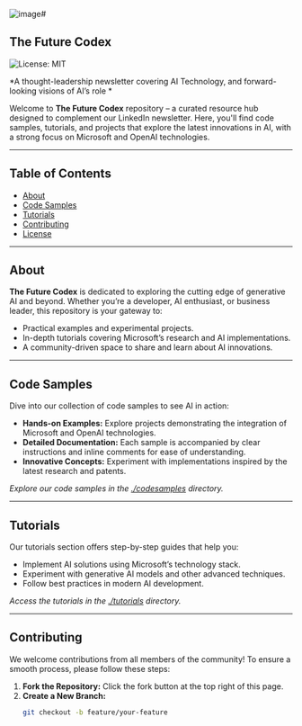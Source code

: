 ![image](https://github.com/user-attachments/assets/5ac6e632-ea53-4815-bd58-cc26b3a9935f)#
## The Future Codex

![License: MIT](https://img.shields.io/badge/License-MIT-yellow.svg)

*A thought-leadership newsletter covering 
AI Technology, and forward-looking 
visions of AI’s role *

Welcome to **The Future Codex** repository – a curated resource hub designed to complement our LinkedIn newsletter. Here, you'll find code samples, tutorials, and projects that explore the latest innovations in AI, with a strong focus on Microsoft and OpenAI technologies.

---

## Table of Contents
- [About](#about)
- [Code Samples](#code-samples)
- [Tutorials](#tutorials)
- [Contributing](#contributing)
- [License](#license)

---

## About

**The Future Codex** is dedicated to exploring the cutting edge of generative AI and beyond. Whether you’re a developer, AI enthusiast, or business leader, this repository is your gateway to:
- Practical examples and experimental projects.
- In-depth tutorials covering Microsoft’s research and AI implementations.
- A community-driven space to share and learn about AI innovations.

---

## Code Samples

Dive into our collection of code samples to see AI in action:
- **Hands-on Examples:** Explore projects demonstrating the integration of Microsoft and OpenAI technologies.
- **Detailed Documentation:** Each sample is accompanied by clear instructions and inline comments for ease of understanding.
- **Innovative Concepts:** Experiment with implementations inspired by the latest research and patents.

*Explore our code samples in the [./codesamples](./codesamples) directory.*

---

## Tutorials

Our tutorials section offers step-by-step guides that help you:
- Implement AI solutions using Microsoft’s technology stack.
- Experiment with generative AI models and other advanced techniques.
- Follow best practices in modern AI development.

*Access the tutorials in the [./tutorials](./tutorials) directory.*

---

## Contributing

We welcome contributions from all members of the community! To ensure a smooth process, please follow these steps:

1. **Fork the Repository:** Click the fork button at the top right of this page.
2. **Create a New Branch:**  
   ```bash
   git checkout -b feature/your-feature
